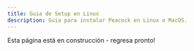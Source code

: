 ```yaml
---
title: Guia de Setup en Linux
description: Guia para instalar Peacock en Linux o MacOS.
---
```


Esta página está en construcción - regresa pronto!
